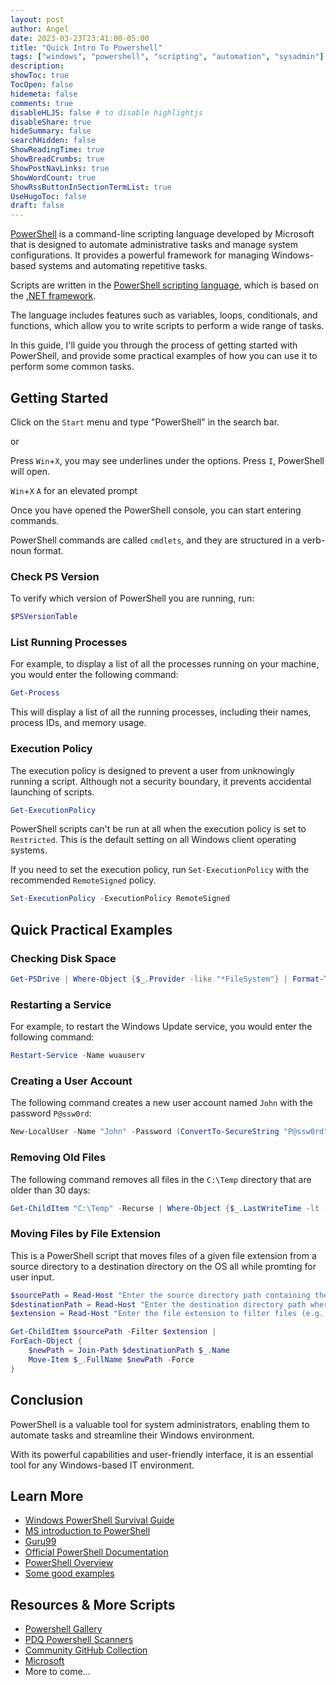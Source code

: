 ```yaml
---
layout: post
author: Angel
date: 2023-03-23T23:41:00-05:00
title: "Quick Intro To Powershell"
tags: ["windows", "powershell", "scripting", "automation", "sysadmin"]
description:
showToc: true
TocOpen: false
hidemeta: false
comments: true
disableHLJS: false # to disable highlightjs
disableShare: true
hideSummary: false
searchHidden: false
ShowReadingTime: true
ShowBreadCrumbs: true
ShowPostNavLinks: true
ShowWordCount: true
ShowRssButtonInSectionTermList: true
UseHugoToc: false
draft: false
---
```


[PowerShell](https://learn.microsoft.com/en-us/powershell/scripting/overview?view=powershell-7.3) is a command-line scripting language developed by Microsoft that is designed to automate administrative tasks and manage system configurations. It provides a powerful framework for managing Windows-based systems and automating repetitive tasks.

Scripts are written in the [PowerShell scripting language](https://learn.microsoft.com/en-us/powershell/scripting/overview?view=powershell-7.3), which is based on the [.NET framework](https://dotnet.microsoft.com/en-us/). 

The language includes features such as variables, loops, conditionals, and functions, which allow you to write scripts to perform a wide range of tasks.

In this guide, I'll guide you through the process of getting started with PowerShell, and provide some practical examples of how you can use it to perform some common tasks.

## Getting Started

Click on the `Start` menu and type "PowerShell" in the search bar.

or

Press `Win`+`X`, you may see underlines under the options. Press `I`, PowerShell will open.

`Win`+`X` `A` for an elevated prompt

Once you have opened the PowerShell console, you can start entering commands. 

PowerShell commands are called `cmdlets`, and they are structured in a verb-noun format. 

### Check PS Version

To verify which version of PowerShell you are running, run:

```powershell
$PSVersionTable
```

### List Running Processes

For example, to display a list of all the processes running on your machine, you would enter the following command:

```powershell
Get-Process
```

This will display a list of all the running processes, including their names, process IDs, and memory usage.


### Execution Policy

The execution policy is designed to prevent a user from unknowingly running a script. Although not a security boundary, it prevents accidental launching of scripts.

```powershell
Get-ExecutionPolicy
```

PowerShell scripts can't be run at all when the execution policy is set to `Restricted`. This is the default setting on all Windows client operating systems.

If you need to set the execution policy, run `Set-ExecutionPolicy` with the recommended `RemoteSigned` policy.

```powershell
Set-ExecutionPolicy -ExecutionPolicy RemoteSigned
```

## Quick Practical Examples

### Checking Disk Space

```powershell
Get-PSDrive | Where-Object {$_.Provider -like "*FileSystem"} | Format-Table Name, Used, Free, @{Name="Capacity";Expression={("{0:N2}" -f (($_.Used + $_.Free) / 1GB)) + " GB"}}
```

### Restarting a Service

For example, to restart the Windows Update service, you would enter the following command:

```powershell
Restart-Service -Name wuauserv
```

### Creating a User Account

The following command creates a new user account named `John` with the password `P@ssw0rd`:

```powershell
New-LocalUser -Name "John" -Password (ConvertTo-SecureString "P@ssw0rd" -AsPlainText -Force)
```

### Removing Old Files

The following command removes all files in the `C:\Temp` directory that are older than 30 days:

```powershell
Get-ChildItem "C:\Temp" -Recurse | Where-Object {$_.LastWriteTime -lt (Get-Date).AddDays(-30)} | Remove-Item -Force
```

### Moving Files by File Extension

This is a PowerShell script that moves files of a given file extension from a source directory to a destination directory on the OS all while promting for user input. 

```powershell
$sourcePath = Read-Host "Enter the source directory path containing the files to be moved"
$destinationPath = Read-Host "Enter the destination directory path where the files will be moved"
$extension = Read-Host "Enter the file extension to filter files (e.g. *.txt)"

Get-ChildItem $sourcePath -Filter $extension |
ForEach-Object {
    $newPath = Join-Path $destinationPath $_.Name
    Move-Item $_.FullName $newPath -Force
}
```

## Conclusion

PowerShell is a valuable tool for system administrators, enabling them to automate tasks and streamline their Windows environment. 

With its powerful capabilities and user-friendly interface, it is an essential tool for any Windows-based IT environment.

## Learn More

- [Windows PowerShell Survival Guide](https://social.technet.microsoft.com/wiki/contents/articles/183.powershell-survival-guide.aspx)
- [MS introduction to PowerShell](https://learn.microsoft.com/en-us/training/modules/introduction-to-powershell/)
- [Guru99](https://www.guru99.com/powershell-tutorial.html)
- [Official PowerShell Documentation](https://learn.microsoft.com/en-us/powershell/)
- [PowerShell Overview](https://learn.microsoft.com/en-us/powershell/scripting/overview?view=powershell-7.3)
- [Some good examples](https://www.spguides.com/powershell-examples/)

## Resources & More Scripts

- [Powershell Gallery](https://www.powershellgallery.com/)
- [PDQ Powershell Scanners](https://github.com/pdqcom/PowerShell-Scanners)
- [Community GitHub Collection](https://github.com/fleschutz/PowerShell)
- [Microsoft](https://learn.microsoft.com/en-us/powershell/scripting/samples/sample-scripts-for-administration?view=powershell-7.3)
- More to come...
